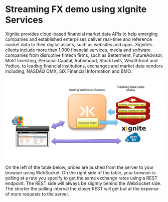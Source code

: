# Streaming FX demo using xIgnite Services

Xignite provides cloud-based financial market data APIs to help emerging companies and established enterprises deliver real-time and reference market data to their digital assets, such as websites and apps. Xignite’s clients include more than 1,000 financial services, media and software companies from disruptive fintech firms, such as Betterment, FutureAdvisor, Motif Investing, Personal Capital, Robinhood, StockTwits, Wealthfront and Yodlee, to leading financial institutions, exchanges and market data vendors including, NASDAQ OMX, SIX Financial Information and BMO.  

![alt text](xIgnite.png "Description goes here")


On the left of the table below, prices are pushed from the server to your browser using WebSocket. On the right side of the table, your browser is polling at a rate you specify to get the same exchange rates using a REST endpoint. The REST side will always be slightly behind the WebSocket side. The shorter the polling interval the closer REST will get but at the expense of more requests to the server.